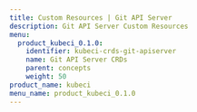 ```yaml
---
title: Custom Resources | Git API Server
description: Git API Server Custom Resources
menu:
  product_kubeci_0.1.0:
    identifier: kubeci-crds-git-apiserver
    name: Git API Server CRDs
    parent: concepts
    weight: 50
product_name: kubeci
menu_name: product_kubeci_0.1.0
---
```

